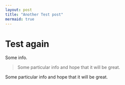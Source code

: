 ```yaml
---
layout: post
title: "Another Test post"
mermaid: true
---
```


# Test again

<!--- 

| sdfs | asdfdsf | fsd     |
| ---- | ------- | ------- |
| info | other   | another |


This is another testing post. It is just for some other testing purposes

> For example,    some quot here and    there but without any particular reasons. Just type it here.  
> So keep it as it is.

--->

Some info.

> Some particular    info and hope   that it will be great.

Some particular     info and hope    that it    will be    great.

